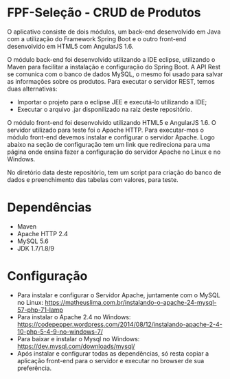 FPF-Seleção - CRUD de Produtos
========================

O aplicativo consiste de dois módulos, um back-end desenvolvido em Java com a utilização do Framework Spring Boot e o outro front-end desenvolvido em HTML5 com AngularJS 1.6.

O módulo back-end foi desenvolvido utilizando a IDE eclipse, utilizando o Maven para facilitar a instalação e configuração do Spring Boot. A API Rest se comunica com o banco de dados MySQL, o mesmo foi usado para salvar as informações sobre os produtos. Para executar o servidor REST, temos duas alternativas:
* Importar o projeto para o eclipse JEE e executá-lo utilizando a IDE;
* Executar o arquivo .jar disponilizado na raiz deste repositório.

O módulo front-end foi desenvolvido utilizando HTML5 e AngularJS 1.6. O servidor utilizado para teste foi o Apache HTTP. Para executar-mos o módulo front-end devemos instalar e configurar o servidor Apache. Logo abaixo na seção de configuração tem um link que redireciona para uma página onde ensina fazer a configuração do servidor Apache no Linux e no Windows.

No diretório data deste repositório, tem um script para criação do banco de dados e preenchimento das tabelas com valores, para teste.

Dependências
=======
* Maven
* Apache HTTP 2.4
* MySQL 5.6
* JDK 1.7/1.8/9

Configuração
=======
* Para instalar e configurar o Servidor Apache, juntamente com o MySQL no Linux: https://matheuslima.com.br/instalando-o-apache-24-mysql-57-php-71-lamp
* Para instalar o Apache 2.4 no Windows: https://codepepper.wordpress.com/2014/08/12/instalando-apache-2-4-10-php-5-4-9-no-windows-7/
* Para baixar e instalar o Mysql no Windows: https://dev.mysql.com/downloads/mysql/
* Após instalar e configurar todas as dependências, só resta copiar a aplicação front-end para o servidor e executar no browser de sua preferência.
